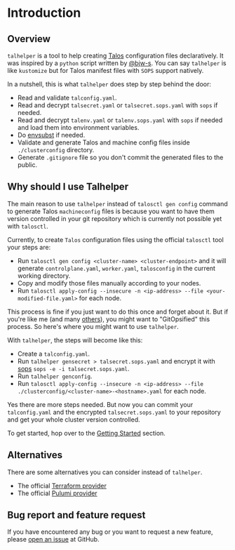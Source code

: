 # Introduction

## Overview

`talhelper` is a tool to help creating [Talos](https://talos.dev) configuration files declaratively.
It was inspired by a `python` script written by [@bjw-s](https://github.com/bjw-s).
You can say `talhelper` is like `kustomize` but for Talos manifest files with `SOPS` support natively.

In a nutshell, this is what `talhelper` does step by step behind the door:

* Read and validate `talconfig.yaml`.
* Read and decrypt `talsecret.yaml` or `talsecret.sops.yaml` with `sops` if needed.
* Read and decrypt `talenv.yaml` or `talenv.sops.yaml` with `sops` if needed and load them into environment variables.
* Do [envsubst](https://linux.die.net/man/1/envsubst) if needed.
* Validate and generate Talos and machine config files inside `./clusterconfig` directory.
* Generate `.gitignore` file so you don't commit the generated files to the public.

## Why should I use Talhelper

The main reason to use `talhelper` instead of `talosctl gen config` command to generate Talos `machineconfig` files is because you want to have them version controlled in your git repository which is currently not possible yet with `talosctl`.

Currently, to create `Talos` configuration files using the official `talosctl` tool your steps are:

- Run `talosctl gen config <cluster-name> <cluster-endpoint>` and it will generate `controlplane.yaml`, `worker.yaml`, `talosconfig` in the current working directory.
- Copy and modify those files manually according to your nodes.
- Run `talosctl apply-config --insecure -n <ip-address> --file <your-modified-file.yaml>` for each node.

This process is fine if you just want to do this once and forget about it. But if you're like me (and many [others](https://discord.com/invite/home-operations)), you might want to "GitOpsified" this process. So here's where you might want to use `talhelper`.

With `talhelper`, the steps will become like this:

- Create a `talconfig.yaml`.
- Run `talhelper gensecret > talsecret.sops.yaml` and encrypt it with [sops](https://github.com/getsops/sops) `sops -e -i talsecret.sops.yaml`.
- Run `talhelper genconfig`.
- Run `talosctl apply-config --insecure -n <ip-address> --file ./clusterconfig/<cluster-name>-<hostname>.yaml` for each node.

Yes there are more steps needed.
But now you can commit your `talconfig.yaml` and the encrypted `talsecret.sops.yaml` to your repository and get your whole cluster version controlled.

To get started, hop over to the [Getting Started](getting-started.md) section.

## Alternatives

There are some alternatives you can consider instead of `talhelper`.

- The official [Terraform provider](https://registry.terraform.io/providers/siderolabs/talos/latest)
- The official [Pulumi provider](https://github.com/siderolabs/pulumi-provider-talos)

## Bug report and feature request

If you have encountered any bug or you want to request a new feature, please [open an issue](https://github.com/budimanjojo/talhelper/issues/new) at GitHub.
